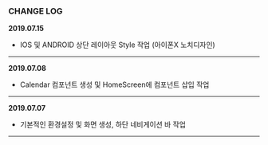 ### CHANGE LOG

<b>2019.07.15</b>
- IOS 및 ANDROID 상단 레이아웃 Style 작업 (아이폰X 노치디자인) 
***
<b>2019.07.08</b>
- Calendar 컴포넌트 생성 및 HomeScreen에 컴포넌트 삽입 작업
***
<b>2019.07.07</b>
- 기본적인 환경설정 및 화면 생성, 하단 네비게이션 바 작업
***